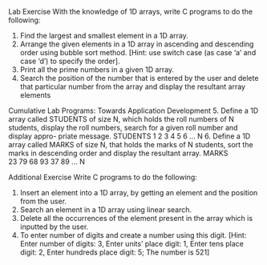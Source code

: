 Lab Exercise 
With the knowledge of 1D arrays, write C programs to do the following: 
1. Find the largest and smallest element in a 1D array. 
2. Arrange the given elements in a 1D array in ascending and descending order using 
bubble sort method. [Hint: use switch case (as case ‘a’ and case ‘d’) to specify the 
order]. 
3. Print all the prime numbers in a given 1D array. 
4. Search the position of the number that is entered by the user and delete that particular 
number from the array and display the resultant array elements

Cumulative Lab Programs: Towards Application Development 
5. Define a 1D array called STUDENTS of size N, which holds the roll numbers of N 
students, display the roll numbers, search for a given roll number and display appro- 
priate message. 
STUDENTS 
1 2 3 4 5 6 ... N 
6. Define a 1D array called MARKS of size N, that holds the marks of N students, sort 
the marks in descending order and display the resultant array. 
MARKS  
23 79 68 93 37 89 ... N

Additional Exercise 
Write C programs to do the following: 
1. Insert an element into a 1D array, by getting an element and the position from the 
user. 
2. Search an element in a 1D array using linear search. 
3. Delete all the occurrences of the element present in the array which is inputted by 
the user. 
4. To enter number of digits and create a number using this digit. 
[Hint: Enter number of digits: 3, Enter units’ place digit: 1, Enter tens place digit: 2, 
Enter hundreds place digit: 5; The number is 521]